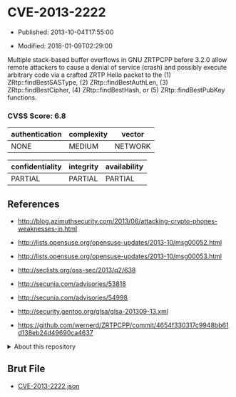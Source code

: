 # CVE-2013-2222

- Published: 2013-10-04T17:55:00

- Modified: 2018-01-09T02:29:00

Multiple stack-based buffer overflows in GNU ZRTPCPP before 3.2.0 allow remote attackers to cause a denial of service (crash) and possibly execute arbitrary code via a crafted ZRTP Hello packet to the (1) ZRtp::findBestSASType, (2) ZRtp::findBestAuthLen, (3) ZRtp::findBestCipher, (4) ZRtp::findBestHash, or (5) ZRtp::findBestPubKey functions.

### CVSS Score: **6.8**

| authentication | complexity | vector |
| --- | --- | --- |
| NONE | MEDIUM | NETWORK |

| confidentiality | integrity | availability |
| --- | --- | --- |
| PARTIAL | PARTIAL | PARTIAL |

## References

* http://blog.azimuthsecurity.com/2013/06/attacking-crypto-phones-weaknesses-in.html

* http://lists.opensuse.org/opensuse-updates/2013-10/msg00052.html

* http://lists.opensuse.org/opensuse-updates/2013-10/msg00053.html

* http://seclists.org/oss-sec/2013/q2/638

* http://secunia.com/advisories/53818

* http://secunia.com/advisories/54998

* http://security.gentoo.org/glsa/glsa-201309-13.xml

* https://github.com/wernerd/ZRTPCPP/commit/4654f330317c9948bb61d138eb24d49690ca4637

<details>
<summary>About this repository</summary> 

  This repository is part of the project [Live Hack CVE](https://github.com/Live-Hack-CVE). Main website can be found [www.live-hack.org](https://www.live-hack.org) 
  
  Made by [Sn0wAlice](https://github.com/Sn0wAlice) for the people that care about security and need to have a feed of the latest CVEs. Hope you enjoy it, don't forget to star the repo and follow me on [Twitter](https://twitter.com/Sn0wAlice) and [Github](https://github.com/Sn0wAlice). And that is my [personnal website](https://www.alice-snow.me/)

  - [Home Page](https://github.com/Live-Hack-CVE)
  - [Framework](https://github.com/Live-Hack-CVE/cve-framework)
  - [CVE database](https://github.com/Live-Hack-CVE/full_database)
  - [Changelog](https://github.com/Live-Hack-CVE/Changelog)
</details>

## Brut File

* [CVE-2013-2222.json](https://raw.githubusercontent.com/Live-Hack-CVE/full_database/main/cves/2013/CVE-2013-2222.json)

